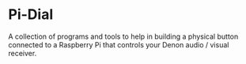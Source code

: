 # Pi-Dial
A collection of programs and tools to help in building a physical button connected to a Raspberry Pi that controls your Denon audio / visual receiver.


